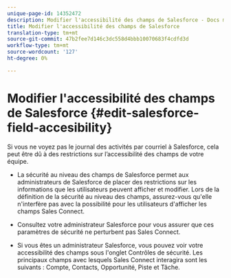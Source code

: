 ```yaml
---
unique-page-id: 14352472
description: Modifier l'accessibilité des champs de Salesforce - Docs marketing - Documentation du produit
title: Modifier l'accessibilité des champs de Salesforce
translation-type: tm+mt
source-git-commit: 47b2fee7d146c3dc558d4bbb10070683f4cdfd3d
workflow-type: tm+mt
source-wordcount: '127'
ht-degree: 0%

---
```



# Modifier l&#39;accessibilité des champs de Salesforce {#edit-salesforce-field-accesibility}

Si vous ne voyez pas le journal des activités par courriel à Salesforce, cela peut être dû à des restrictions sur l’accessibilité des champs de votre équipe.

* La sécurité au niveau des champs de Salesforce permet aux administrateurs de Salesforce de placer des restrictions sur les informations que les utilisateurs peuvent afficher et modifier. Lors de la définition de la sécurité au niveau des champs, assurez-vous qu&#39;elle n&#39;interfère pas avec la possibilité pour les utilisateurs d&#39;afficher les champs Sales Connect.

* Consultez votre administrateur Salesforce pour vous assurer que ces paramètres de sécurité ne perturbent pas Sales Connect.

* Si vous êtes un administrateur Salesforce, vous pouvez voir votre accessibilité des champs sous l&#39;onglet Contrôles de sécurité. Les principaux champs avec lesquels Sales Connect interagira sont les suivants : Compte, Contacts, Opportunité, Piste et Tâche.

